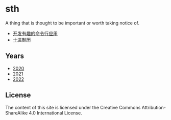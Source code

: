 # sth

A thing that is thought to be important or worth taking notice of.

- [开发有趣的命令行应用](./articles/2020/rich-cli)
- [十进制历](./articles/2021/decade-calendar)

## Years

- [2020](./articles/2020)
- [2021](./articles/2021)
- [2022](./articles/2022)

## License

The content of this site is licensed under the Creative Commons Attribution-ShareAlike 4.0 International License.
